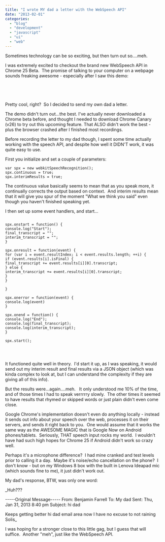 ```yaml
---
title: "I wrote MY dad a letter with the WebSpeech API"
date: "2013-02-01"
categories:
  - "blog"
  - "development"
  - "javascript"
  - "ui"
  - "web"
---
```


Sometimes technology can be so exciting, but then turn out so....meh.

I was extremely excited to checkout the brand new WebSpeech API in Chrome 25 Beta.  The promise of talking to your computer on a webpage sounds freaking awesome - especially after I saw this demo:

 

 

Pretty cool, right?  So I decided to send my own dad a letter.

The demo didn't turn out...the best. I've actually never downloaded a Chrome beta before, and thought I needed to download Chrome Canary (v26) to try out this upcoming feature. That ALSO didn't work the best - plus the browser crashed after I finished most recordings.

Before recording the letter to my dad though, I spent some time actually working with the speech API, and despite how well it DIDN'T work, it was quite easy to use.

First you initialize and set a couple of parameters:

```
var spx = new webkitSpeechRecognition();
spx.continuous = true;
spx.interimResults = true;

```

The continuous value basically seems to mean that as you speak more, it continually corrects the output based on context.  And interim results mean that it will give you spur of the moment "What we think you said" even though you haven't finished speaking yet.

I then set up some event handlers, and start...

```

spx.onstart = function() {
console.log("Start");
final_transcript = "";
interim_transcript = "";
}

spx.onresult = function(event) {
for (var i = event.resultIndex; i < event.results.length; ++i) {
if (event.results[i].isFinal) {
final_transcript += event.results[i][0].transcript;
} else {
interim_transcript += event.results[i][0].transcript;
}
}

}

spx.onerror = function(event) {
console.log(event)
}

spx.onend = function() {
console.log("End");
console.log(final_transcript);
console.log(interim_transcript);
}

spx.start();


```

 

It functioned quite well in theory.  I'd start it up, as I was speaking, it would send out my interim result and final results via a JSON object (which was kinda complex to look at, but I can understand the complexity if they are giving all of this info).

But the results were...again....meh.   It only understood me 10% of the time, and of those times I had to speak verrrrry slowly.  The other times it seemed to have results that rhymed or skipped words or just plain didn't even come close.

Google Chrome's implementation doesn't even do anything locally - instead it sends out info about your speech over the web, processes it on their servers, and sends it right back to you.  One would assume that it works the same way as the AWESOME MAGIC that is Google Now on Android phones/tablets.  Seriously, THAT speech input rocks my world.  I wouldn't have had such high hopes for Chrome 25 if Android didn't work so crazy well.

Perhaps it's a microphone difference?  I had mine cranked and test levels prior to calling it a day.  Maybe it's noise/echo cancellation on the phone?  I don't know - but on my Windows 8 box with the built in Lenova Ideapad mic (which sounds fine to me), it just didn't work out.

My dad's response, BTW, was only one word:

_Huh???

\-----Original Message----- From: Benjamin Farrell To: My dad Sent: Thu, Jan 31, 2013 8:40 pm Subject: hi dad

Keeps getting better hi dad email area now I have no excuse to not raining Solis_

I was hoping for a stronger close to this little gag, but I guess that will suffice.  Another "meh", just like the WebSpeech API.

